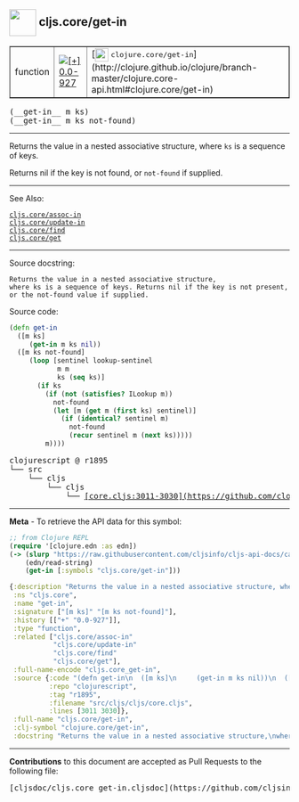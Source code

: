 ## <img width="48px" valign="middle" src="http://i.imgur.com/Hi20huC.png"> cljs.core/get-in

 <table border="1">
<tr>

<td>function</td>
<td><a href="https://github.com/cljsinfo/cljs-api-docs/tree/0.0-927"><img valign="middle" alt="[+] 0.0-927" src="https://img.shields.io/badge/+-0.0--927-lightgrey.svg"></a> </td>
<td>
[<img height="24px" valign="middle" src="http://i.imgur.com/1GjPKvB.png"> <samp>clojure.core/get-in</samp>](http://clojure.github.io/clojure/branch-master/clojure.core-api.html#clojure.core/get-in)
</td>
</tr>
</table>

 <samp>
(__get-in__ m ks)<br>
</samp>
 <samp>
(__get-in__ m ks not-found)<br>
</samp>

---

Returns the value in a nested associative structure, where `ks` is a sequence of
keys.

Returns nil if the key is not found, or `not-found` if supplied.

---


See Also:

[`cljs.core/assoc-in`](cljs.core_assoc-in.md)<br>
[`cljs.core/update-in`](cljs.core_update-in.md)<br>
[`cljs.core/find`](cljs.core_find.md)<br>
[`cljs.core/get`](cljs.core_get.md)<br>

---

Source docstring:

```
Returns the value in a nested associative structure,
where ks is a sequence of keys. Returns nil if the key is not present,
or the not-found value if supplied.
```

Source code:

```clj
(defn get-in
  ([m ks]
     (get-in m ks nil))
  ([m ks not-found]
     (loop [sentinel lookup-sentinel
            m m
            ks (seq ks)]
       (if ks
         (if (not (satisfies? ILookup m))
           not-found
           (let [m (get m (first ks) sentinel)]
             (if (identical? sentinel m)
               not-found
               (recur sentinel m (next ks)))))
         m))))
```

 <pre>
clojurescript @ r1895
└── src
    └── cljs
        └── cljs
            └── <ins>[core.cljs:3011-3030](https://github.com/clojure/clojurescript/blob/r1895/src/cljs/cljs/core.cljs#L3011-L3030)</ins>
</pre>


---

__Meta__ - To retrieve the API data for this symbol:

```clj
;; from Clojure REPL
(require '[clojure.edn :as edn])
(-> (slurp "https://raw.githubusercontent.com/cljsinfo/cljs-api-docs/catalog/cljs-api.edn")
    (edn/read-string)
    (get-in [:symbols "cljs.core/get-in"]))
```

```clj
{:description "Returns the value in a nested associative structure, where `ks` is a sequence of\nkeys.\n\nReturns nil if the key is not found, or `not-found` if supplied.",
 :ns "cljs.core",
 :name "get-in",
 :signature ["[m ks]" "[m ks not-found]"],
 :history [["+" "0.0-927"]],
 :type "function",
 :related ["cljs.core/assoc-in"
           "cljs.core/update-in"
           "cljs.core/find"
           "cljs.core/get"],
 :full-name-encode "cljs.core_get-in",
 :source {:code "(defn get-in\n  ([m ks]\n     (get-in m ks nil))\n  ([m ks not-found]\n     (loop [sentinel lookup-sentinel\n            m m\n            ks (seq ks)]\n       (if ks\n         (if (not (satisfies? ILookup m))\n           not-found\n           (let [m (get m (first ks) sentinel)]\n             (if (identical? sentinel m)\n               not-found\n               (recur sentinel m (next ks)))))\n         m))))",
          :repo "clojurescript",
          :tag "r1895",
          :filename "src/cljs/cljs/core.cljs",
          :lines [3011 3030]},
 :full-name "cljs.core/get-in",
 :clj-symbol "clojure.core/get-in",
 :docstring "Returns the value in a nested associative structure,\nwhere ks is a sequence of keys. Returns nil if the key is not present,\nor the not-found value if supplied."}

```

---

__Contributions__ to this document are accepted as Pull Requests to the following file:

 <pre>
[cljsdoc/cljs.core_get-in.cljsdoc](https://github.com/cljsinfo/cljs-api-docs/blob/master/cljsdoc/cljs.core_get-in.cljsdoc)
</pre>

